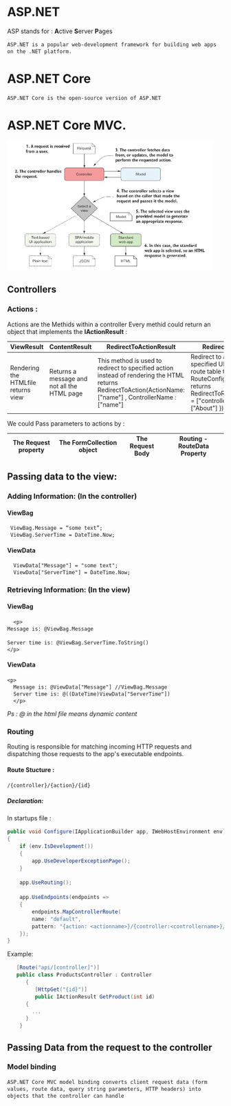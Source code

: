 # ASP.NET

ASP stands for : **A**ctive **S**erver **P**ages


    ASP.NET is a popular web-development framework for building web apps on the .NET platform.

    

# ASP.NET Core 

    ASP.NET Core is the open-source version of ASP.NET
    
 # ASP.NET Core MVC.
<img src="https://github.com/rihemebh/.Net-cheat-sheets/blob/main/ASP.net/mvc.PNG" alt="archi" width="480" height="300"/>
 
 

 
## Controllers 

### Actions : 
Actions are the Methids within a controller 
Every methid could return an object that implements the **IActionResult** : 

 |ViewResult|ContentResult|RedirectToActionResult|RedirectToRouteResult|StatusCodeResult|
 |---|---|---|---|---|
 |Rendering the HTMLfile <br /> returns view|Returns a message and not all the HTML page|This method is used to redirect to specified action instead of rendering the HTML <br /> returns RedirectToAction(ActionName:["name"] , ControllerName : ["name"] |Redirect to action from the specified URL defined in the route table that is defined in RouteConfig file <br/>returns RedirectToRoute(new{controller = ["controllename"], action = ["About"] })|returns http status code like 200 / 404 / 500|
 
We could Pass parameters to actions by : 

 |The Request property|The FormCollection object|The Request Body|Routing -RouteData Property|
 |---|---|---|---|



 

## Passing data to the view: 

### Adding Information: (In the controller)
  
 #### ViewBag 
     ViewBag.Message = “some text”;
     ViewBag.ServerTime = DateTime.Now;
  #### ViewData 
  
      ViewData["Message"] = "some text";
      ViewData["ServerTime"] = DateTime.Now;
      

### Retrieving Information: (In the view)
 #### ViewBag 
      <p>
    Message is: @ViewBag.Message

    Server time is: @ViewBag.ServerTime.ToString()
    </p>
 #### ViewData 
    <p>
      Message is: @ViewData["Message"] //ViewBag.Message
      Server time is: @((DateTime)ViewData["ServerTime"])
      </p>

  *Ps : @ in the html file means dynamic content*
### Routing

   Routing is responsible for matching incoming HTTP requests and dispatching those requests to the app's executable endpoints.

#### Route Stucture : 

``/{controller}/{action}/{id}``

##### Declaration: 
In startups file : 
```C#
public void Configure(IApplicationBuilder app, IWebHostEnvironment env)
{
    if (env.IsDevelopment())
    {
        app.UseDeveloperExceptionPage();
    }

    app.UseRouting();

    app.UseEndpoints(endpoints =>
    {
        endpoints.MapControllerRoute(
        name: "default",
        pattern: "{action: <actionname>}/{controller:<controllername>}/{id}");
    });
}
```
   
Example:
```C#
   [Route("api/[controller]")]
   public class ProductsController : Controller
      {
         [HttpGet("{id}")]
         public IActionResult GetProduct(int id)
      {
        ...
      }
    }

```
## Passing Data from the request to the controller
### Model binding 
    ASP.NET Core MVC model binding converts client request data (form values, route data, query string parameters, HTTP headers) into objects that the controller can handle
